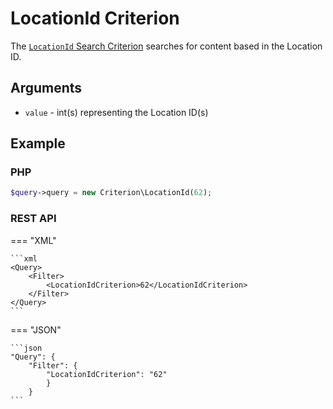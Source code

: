 # LocationId Criterion

The [`LocationId` Search Criterion](https://github.com/ibexa/core/blob/main/src/contracts/Repository/Values/Content/Query/Criterion/LocationId.php)
searches for content based in the Location ID.

## Arguments

- `value` - int(s) representing the Location ID(s)

## Example

### PHP

``` php
$query->query = new Criterion\LocationId(62);
```

### REST API

=== "XML"

    ```xml
    <Query>
        <Filter>
            <LocationIdCriterion>62</LocationIdCriterion>
        </Filter>
    </Query>
    ```

=== "JSON"

    ```json
    "Query": {
        "Filter": {
            "LocationIdCriterion": "62"
            }
        }
    ```